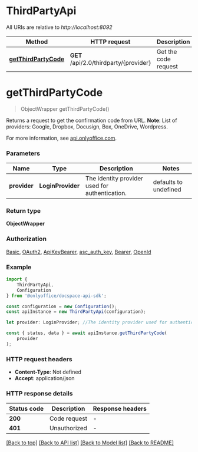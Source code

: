 # ThirdPartyApi

All URIs are relative to *http://localhost:8092*

|Method | HTTP request | Description|
|------------- | ------------- | -------------|
|[**getThirdPartyCode**](#getthirdpartycode) | **GET** /api/2.0/thirdparty/{provider} | Get the code request|

# **getThirdPartyCode**
> ObjectWrapper getThirdPartyCode()

Returns a request to get the confirmation code from URL.   **Note**: List of providers: Google, Dropbox, Docusign, Box, OneDrive, Wordpress.

For more information, see [api.onlyoffice.com](https://api.onlyoffice.com/docspace/api-backend/usage-api/get-third-party-code/).

### Parameters

|Name | Type | Description  | Notes|
|------------- | ------------- | ------------- | -------------|
| **provider** | **LoginProvider** | The identity provider used for authentication. | defaults to undefined|


### Return type

**ObjectWrapper**

### Authorization

[Basic](../README.md#Basic), [OAuth2](../README.md#OAuth2), [ApiKeyBearer](../README.md#ApiKeyBearer), [asc_auth_key](../README.md#asc_auth_key), [Bearer](../README.md#Bearer), [OpenId](../README.md#OpenId)

### Example

```typescript
import {
    ThirdPartyApi,
    Configuration
} from '@onlyoffice/docspace-api-sdk';

const configuration = new Configuration();
const apiInstance = new ThirdPartyApi(configuration);

let provider: LoginProvider; //The identity provider used for authentication. (default to undefined)

const { status, data } = await apiInstance.getThirdPartyCode(
    provider
);
```

### HTTP request headers

 - **Content-Type**: Not defined
 - **Accept**: application/json


### HTTP response details
| Status code | Description | Response headers |
|-------------|-------------|------------------|
|**200** | Code request |  -  |
|**401** | Unauthorized |  -  |

[[Back to top]](#) [[Back to API list]](../README.md#documentation-for-api-endpoints) [[Back to Model list]](../README.md#documentation-for-models) [[Back to README]](../README.md)

